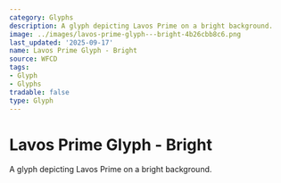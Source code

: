 ```yaml
---
category: Glyphs
description: A glyph depicting Lavos Prime on a bright background.
image: ../images/lavos-prime-glyph---bright-4b26cbb8c6.png
last_updated: '2025-09-17'
name: Lavos Prime Glyph - Bright
source: WFCD
tags:
- Glyph
- Glyphs
tradable: false
type: Glyph
---
```


# Lavos Prime Glyph - Bright

A glyph depicting Lavos Prime on a bright background.

